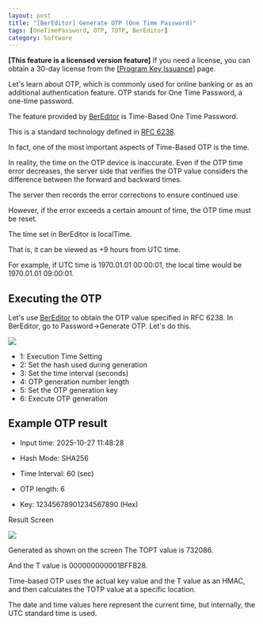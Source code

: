 ```yaml
---
layout: post
title: "[BerEditor] Generate OTP (One Time Password)"
tags: [OneTimePassword, OTP, TOTP, BerEditor]
category: Software
---
```


**\[This feature is a licensed version feature\]**
If you need a license, you can obtain a 30-day license from the [\[Program Key Issuance\]](https://jykim74.mycafe24.com/user_reg.php) page.

Let's learn about OTP, which is commonly used for online banking or as an additional authentication feature.
OTP stands for One Time Password, a one-time password.

The feature provided by [BerEditor](https://jykim74.tistory.com/36) is Time-Based One Time Password.

This is a standard technology defined in [RFC 6238](https://www.rfc-editor.org/rfc/rfc6238).

In fact, one of the most important aspects of Time-Based OTP is the time.

In reality, the time on the OTP device is inaccurate.
Even if the OTP time error decreases, the server side that verifies the OTP value considers the difference between the forward and backward times.

The server then records the error corrections to ensure continued use.

However, if the error exceeds a certain amount of time, the OTP time must be reset.

The time set in BerEditor is localTime.

That is, it can be viewed as +9 hours from UTC time.

For example, if UTC time is 1970.01.01 00:00:01, the local time would be 1970.01.01 09:00:01.

## Executing the OTP

Let's use [BerEditor](https://jykim74.tistory.com/36) to obtain the OTP value specified in RFC 6238.
In BerEditor, go to Password->Generate OTP. Let's do this.

<img src="https://img1.daumcdn.net/thumb/R1280x0/?scode=mtistory2&fname=https%3A%2F%2Fblog.kakaocdn.net%2Fdna%2FderHbX%2FdJMb9Xj3sad%2FAAAAAAAAAAAAAAAAAAAAAFa10TDEInqZ1ToE2tXeL9aR9Ce_vMlSiiNDA-6K2ndY%2Fimg.png%3Fcredential%3DyqXZFxpELC7KVnFOS48ylbz2pIh7yKj8%26expires%3D1761922799%26allow_ip%3D%26allow_referer%3D%26signature%3DZfK1g%252FwgIRnkCTBsyZaDkrBxfAM%253D">

- 1: Execution Time Setting
- 2: Set the hash used during generation
- 3: Set the time interval (seconds)
- 4: OTP generation number length
- 5: Set the OTP generation key
- 6: Execute OTP generation

## Example OTP result

- Input time: 2025-10-27 11:48:28
- Hash Mode: SHA256
- Time Interval: 60 (sec)

- OTP length: 6
- Key: 12345678901234567890 (Hex)

Result Screen

<img src="https://img1.daumcdn.net/thumb/R1280x0/?scode=mtistory2&fname=https%3A%2F%2Fblog.kakaocdn.net%2Fdna%2FmWBFF%2FdJMb89dJUFt%2FAAAAAAAAAAAAAAAAAAAAAEFyuXL1vgWK3bf6XR1bqhGWeU4FB_FJ2Alkfanm3-Kf%2Fimg.png%3Fcredential%3DyqXZFxpELC7KVnFOS48ylbz2pIh7yKj8%26expires%3D1761922799%26allow_ip%3D%26allow_referer%3D%26signature%3DEKmlNv1JMHs68bW%252BVkDUDuUbUyU%253D">

Generated as shown on the screen The TOPT value is 732086.

And the T value is 000000000001BFFB28.

Time-based OTP uses the actual key value and the T value as an HMAC,
and then calculates the TOTP value at a specific location.

The date and time values ​​here represent the current time, but internally, the UTC standard time is used.
